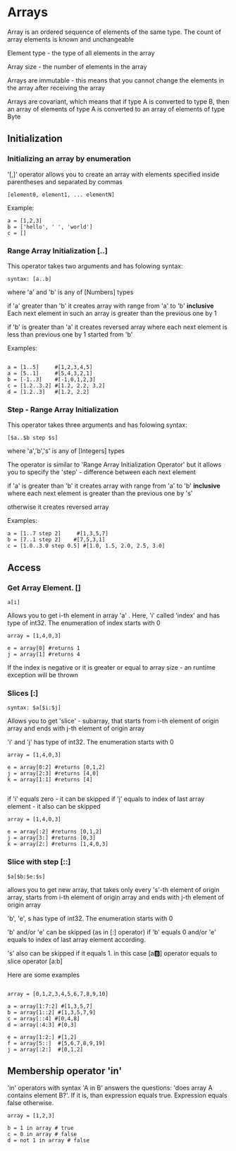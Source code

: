
# Arrays

Array is an ordered sequence of elements of the same type. The count of array elements is known and unchangeable

Element type - the type of all elements in the array

Array size - the number of elements in the array

Arrays are immutable - this means that you cannot change the elements in the array after receiving the array

Arrays are covariant, which means that if type A is converted to type B, then an array of elements of type A is converted to an array of elements of type Byte

## Initialization

### Initializing an array by enumeration  

'[,]'  operator allows you to create an array with elements specified inside parentheses and separated by commas 

```
[element0, element1, ... elementN]
```
Example:
```
a = [1,2,3]
b = ['hello', ' ', 'world']
c = []
```

### Range Array Initialization  [..]

This operator takes two arguments and has folowing syntax:
```
syntax: [a..b] 
```
where 'a' and 'b' is any of [Numbers] types

if 'a' greater than 'b' it creates array with range from 'a' to 'b' **inclusive** 
Each next element in such an array is greater than the previous one by 1

if 'b' is greater than 'a' it creates reversed array where each next element is less than previous one by 1 started from 'b'

Examples:
```

a = [1..5]     #[1,2,3,4,5]
a = [5..1]     #[5,4,3,2,1]
b = [-1..3]    #[-1,0,1,2,3]
c = [1.2..3.2] #[1.2, 2.2, 3.2]
d = [1.2..3]   #[1.2, 2.2] 
```

### Step - Range Array Initialization  

This operator takes three arguments and has folowing syntax:
```
[$a..$b step $s] 
```
where 'a','b','s' is any of [Integers] types

The operator is similar to 'Range Array Initialization Operator' but it allows you to specify the 'step' - difference between each next element

if 'a' is greater than 'b' it creates array with range from 'a' to 'b' **inclusive** where each next element is greater than the previous one by 's'

otherwise it creates reversed array 

Examples:
```
a = [1..7 step 2]     #[1,3,5,7]
b = [7..1 step 2]    #[7,5,3,1]
c = [1.0..3.0 step 0.5] #[1.0, 1.5, 2.0, 2.5, 3.0]
```

## Access

### Get Array Element. []  

```
a[i]
```
Allows you to get i-th element in array 'a' . 
Here, 'i' called 'index' and has type of int32.
The enumeration of index starts with 0 

```
array = [1,4,0,3]

e = array[0] #returns 1
j = array[1] #returns 4

``` 

If the index is negative or it is greater or equal to array size - an runtime exception will be thrown 

### Slices  [:]   

```
syntax: $a[$i:$j] 
```

Allows you to get 'slice' - subarray, that starts from i-th element of origin array and ends with j-th element of origin array

'i' and 'j' has type of int32. The enumeration starts with 0

```
array = [1,4,0,3]

e = array[0:2] #returns [0,1,2]
j = array[2:3] #returns [4,0]
k = array[1:1] #returns [4]


``` 

if 'i' equals zero - it can be skipped
if 'j' equals to index of last array element - it also can be skipped

```
array = [1,4,0,3]

e = array[:2] #returns [0,1,2]
j = array[3:] #returns [0,3]
k = array[2:] #returns [1,4,0,3]

``` 
### Slice with step [::] 

```
$a[$b:$e:$s]
```
allows you to get new array, that takes only every 's'-th element of origin array, starts from i-th element of origin array and ends with j-th element of origin array

'b', 'e', s has type of int32. The enumeration starts with 0

'b' and/or 'e' can be skipped (as in [:] operator) if 'b' equals 0 and/or 'e' equals to index of last array element according.

's' also can be skipped if it equals 1. in this case [a:b:] operator equals to slice operator [a:b]


Here are some examples
```

array = [0,1,2,3,4,5,6,7,8,9,10]

a = array[1:7:2] #[1,3,5,7]
b = array[1::2] #[1,3,5,7,9]
c = array[::4] #[0,4,8]
d = array[:4:3] #[0,3]

e = array[1:2:] #[1,2]
f = array[5::]  #[5,6,7,8,9,19]
j = array[:2:]  #[0,1,2]
``` 

## Membership operator 'in'

'in' operators with syntax 'A in B' answers the questions: 'does array A contains element B?'. 
If it is, than expression equals true. Expression equals false otherwise.

```
array = [1,2,3]

b = 1 in array # true
c = 0 in array # false
d = not 1 in array # false

```

